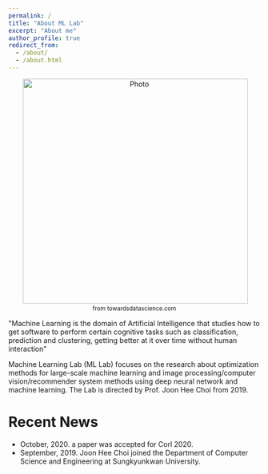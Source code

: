 ```yaml
---
permalink: /
title: "About ML Lab"
excerpt: "About me"
author_profile: true
redirect_from: 
  - /about/
  - /about.html
---
```


<p align="center">
  <img src="https://miro.medium.com/max/848/1*M9le42saJxWlOYyYvhKtPA.jpeg" alt="Photo" style="width: 450px;"/> <br>
  <small>from towardsdatascience.com</small>
</p>

"Machine Learning is the domain of Artificial Intelligence that studies how to get software to perform certain cognitive tasks such as classification, prediction and clustering, getting better at it over time without human interaction"

Machine Learning Lab (ML Lab) focuses on the research about optimization methods for large-scale machine learning and image processing/computer vision/recommender system methods using deep neural network and machine learning. The Lab is directed by Prof. Joon Hee Choi from 2019. 

# Recent News
* October, 2020. a paper was accepted for Corl 2020.
* September, 2019. Joon Hee Choi joined the Department of Computer Science and Engineering at Sungkyunkwan University.
